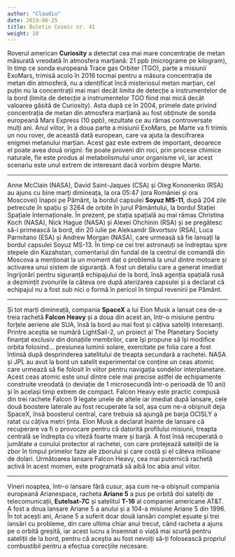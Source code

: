 ```yaml
---
author: "Claudiu"
date: 2019-06-25
title: Buletin Cosmic nr. 41
weight: 10
---
```


Roverul american **Curiosity** a detectat cea mai mare concentrație de metan măsurată vreodată în atmosfera marțiană: 21 ppb (micrograme pe kilogram), în timp ce sonda europeană Trace gas Orbiter (TGO), parte a misiunii ExoMars, trimisă acolo în 2016 tocmai pentru a măsura concentrația de metan din atmosferă, nu a identificat încă misteriosul metan marțian, cel puțin nu la concentrații mai mari decât limita de detecție a instrumentelor de la bord (limita de detecție a instrumentelor TGO fiind mai mică decât valoarea găsită de Curiosity). Asta după ce în 2004, primele date privind concentrația de metan din atmosfera marțiană au fost obținute de sonda europeană Mars Express (10 ppb), rezultate ce au rămas controversate mulți ani. Anul viitor, în a doua parte a misiunii ExoMars, pe Marte va fi trimis un nou rover, de această dată european, care va ajuta la descifrarea enigmei metanului marțian. Acest gaz este extrem de important, deoarece el poate avea două origini: fie poate proveni din roci, prin procese chimice naturale, fie este produs al metabolismului unor organisme vii, iar acest scenariu este unul extrem de interesant dacă vorbim despre Marte.

---

Anne McClain (NASA), David Saint-Jaques (CSA) și Oleg Kononenko (RSA) au ajuns cu bine marți dimineața, la ora 05:47 (ora României și ora Moscovei) înapoi pe Pământ, la bordul capsulei **Soyuz MS-11**, după 204 zile petrecute în spațiu și 3264 de orbite în jurul Pământului, la bordul Stației Spațiale Internaționale. În prezent, pe stația spațială au mai rămas Christina Koch (NASA), Nick Hague (NASA) și Alexei Ohchinin (RSA) și se pregătesc să-i primească la bord, din 20 iulie pe Aleksandr Skvortsov (RSA), Luca Parmitano (ESA) și Andrew Morgan (NASA), care urmeasă să fie lansați la bordul capsulei Soyuz MS-13. În timp ce cei trei astronauți se îndreptau spre stepele din Kazahstan, comentariul din fundal de la centrul de comandă din Moscova a menționat la un moment dat o problemă la unul dintre motoare și activarea unui sistem de siguranță. A fost un detaliu care a generat imediat îngrijorări pentru siguranță echipajului de la bord, însă agenția spațială rusă a dezmințit zvonurile la câteva ore după aterizarea capsulei și a declarat că echipajul nu a fost sub nici o formă în pericol în timpul revenirii pe Pământ.

---

Și tot marți dimineață, compania **SpaceX** a lui Elon Musk a lansat cea de-a treia rachetă **Falcon Heavy** și a doua din acest an, într-o misiune pentru forțele aeriene ale SUA, însă la bord au mai fost și câțiva sateliți interesanți. Printre aceștia se numără LightSail-2, un proiect al The Planetary Society finanțat exclusiv din donațiile membrilor, care își propune să își modifice orbita folosind... presiunea luminii solare, exercitate pe folia care a fost întinsă după desprinderea satelitului de treapta secundară a rachetei. NASA și JPL au avut la bord un satelit experimental ce conține un ceas atomic care urmează să fie folosit în viitor pentru navigația sondelor interplanetare. Acest ceas atomic este unul dintre cele mai precise astfel de echipamente construite vreodată (o deviație de 1 microsecundă într-o perioadă de 10 ani) și în același timp extrem de compact. Falcon Heavy este practic compusă din trei rachete Falcon 9 legate unele de altele iar imediat după lansare, cele două boostere laterale au fost recuperate la sol, așa cum ne-a obișnuit deja SpaceX, însă boosterul central, care trebuia să ajungă pe barja OCISLY a ratat cu câțiva metri ținta. Elon Musk a declarat înainte de lansare că recuperare va fi o provocare pentru că datorită profilului misiunii, treapta centrală se îndrepta cu viteză foarte mare și barjă. A fost însă recuperată o jumătate a conului protector al rachetei, con care protejează sateliții de la zbor în timpul primelor faze ale zborului și care costă și el câteva milioane de dolari. Următoarea lansare Falcon Heavy, cea mai puternică rachetă activă în acest momen, este programată să aibă loc abia anul viitor.

---

Vineri noaptea, într-o lansare fără cusur, așa cum ne-a obișnuit compania europeană Arianespace, racheta **Ariane 5** a pus pe orbită doi sateliți de telecomunicații, **Eutelsat-7C** și satelitul **T-16** al companiei americane AT&T. A fost a doua lansare Ariane 5 a anului și a 104-a misiune Ariane 5 din 1996. În tot acești ani, Ariane 5 a suferit doar două lansări complet eșuate și trei lansări cu probleme, din care ultima chiar anul trecut, când racheta a ajuns pe o orbită greșită, iar acest lucru a însemnat o viață mai scurtă pentru sateliții de la bord, pentru că aceștia au fost nevoiți să-ți folosească propriul combustibil pentru a efectua corecțiile necesare.